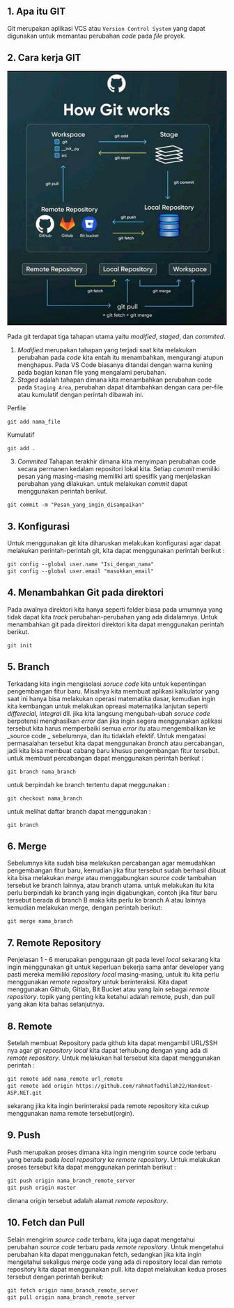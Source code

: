 ## 1. Apa itu GIT

Git merupakan aplikasi VCS atau `Version Control System` yang dapat digunakan untuk memantau perubahan _code_ pada _file_ proyek.

## 2. Cara kerja GIT
![Github](/Image/Github.jpeg)

Pada git terdapat tiga tahapan utama yaitu _modified_, _staged_, dan _commited_. 
1. _Modified_ merupakan tahapan yang terjadi saat kita melakukan perubahan pada _code_ kita entah itu menambahkan, mengurangi atupun menghapus. Pada VS Code biasanya ditandai dengan warna kuning pada bagian kanan file yang mengalami perubahan.
2. _Staged_ adalah tahapan dimana kita menambahkan perubahan code pada `Staging Area`, perubahan dapat ditambahkan dengan cara per-file atau kumulatif dengan perintah dibawah ini.  

Perfile
``` 
git add nama_file 
```
Kumulatif
```
git add .
```
3. _Commited_ Tahapan terakhir dimana kita menyimpan perubahan code secara permanen kedalam repositori lokal kita. Setiap _commit_ memiliki pesan yang masing-masing memiliki arti spesifik yang menjelaskan perubahan yang dilakukan. untuk melakukan _commit_ dapat menggunakan perintah berikut.  
```
git commit -m "Pesan_yang_ingin_disampaikan"
```

## 3. Konfigurasi

Untuk menggunakan git kita diharuskan melakukan konfigurasi agar dapat melakukan perintah-perintah git, kita dapat menggunakan perintah berikut :  
```
git config --global user.name "Isi_dengan_nama"
git config --global user.email "masukkan_email"
```

## 4. Menambahkan Git pada direktori

Pada awalnya direktori kita hanya seperti folder biasa pada umumnya yang tidak dapat kita _track_ perubahan-perubahan yang ada didalamnya. Untuk menambahkan git pada direktori direktori kita dapat menggunakan perintah berikut.  
```
git init
```

## 5. Branch
Terkadang kita ingin mengisolasi _soruce code_ kita untuk kepentingan pengembangan fitur baru. Misalnya kita membuat aplikasi kalkulator yang saat ini hanya bisa melakukan operasi matematika dasar, kemudian ingin kita kembangan untuk melakukan opreasi matematika lanjutan seperti _differecial, integral_ dll. jika kita langsung mengubah-ubah _soruce code_ berpotensi menghasilkan _error_ dan jika ingin segera menggunakan aplikasi tersebut kita harus memperbaiki semua _error_ itu atau mengembalikan ke _source code _ sebelumnya, dan itu tidaklah efektif. Untuk mengatasi permasalahan tersebut kita dapat menggunakan _branch_ atau percabangan, jadi kita bisa membuat cabang baru khusus pengembangan fitur tersebut. untuk membuat percabangan dapat menggunakan perintah berikut :
```
git branch nama_branch
```
untuk berpindah ke branch tertentu dapat meggunakan :
```
git checkout nama_branch
```
untuk melihat daftar branch dapat menggunakan :
```
git branch
```

## 6. Merge
Sebelumnya kita sudah bisa melakukan percabangan agar memudahkan pengembangan fitur baru, kemudian jika fitur tersebut sudah berhasil dibuat kita bisa melakukan _merge_ atau menggabungkan _source code_ tambahan tersebut ke branch lainnya, atau branch utama. untuk melakukan itu kita perlu berpindah ke branch yang ingin digabungkan, contoh jika fitur baru tersebut berada di branch B maka kita perlu ke branch A atau lainnya kemudian melakukan merge, dengan perintah berikut:
```
git merge nama_branch
```

## 7. Remote Repository

Penjelasan 1 - 6 merupakan penggunaan git pada level _local_ sekarang kita ingin menggunakan git untuk keperluan bekerja sama antar developer yang pasti mereka memiliki _repository local_ masing-masing, untuk itu kita perlu menggunakan _remote repository_ untuk berinteraksi. Kita dapat menggunakan Github, Gitlab, Bit Bucket atau yang lain sebagai _remote repository_. topik yang penting kita ketahui adalah remote, push, dan pull yang akan kita bahas selanjutnya.

## 8. Remote

Setelah membuat Repository pada github kita dapat mengambil URL/SSH nya agar git _repository local_ kita dapat terhubung dengan yang ada di _remote repository_. Untuk melakukan hal tersebut kita dapat menggunakan perintah :
```
git remote add nama_remote url_remote
git remote add origin https://github.com/rahmatfadhilah22/Handout-ASP.NET.git
```
sekarang jika kita ingin berinteraksi pada remote repository kita cukup menggunakan nama remote tersebut(orgin).

## 9. Push
Push merupakan proses dimana kita ingin mengirim source code terbaru yang berada pada _local repository_ ke _remote repository_. Untuk melakukan proses tersebut kita dapat menggunakan perintah berikut :
```
git push origin nama_branch_remote_server
git push origin master
```
dimana origin tersebut adalah alamat _remote repository_.

## 10. Fetch dan Pull
Selain mengirim _source code_ terbaru, kita juga dapat mengetahui perubahan _source code_ terbaru pada _remote repository_. Untuk mengetahui perubahan kita dapat menggunakan fetch, sedangkan jika kita ingin mengetahui sekaligus merge code yang ada di repository local dan remote repository kita dapat menggunakan pull. kita dapat melakukan kedua proses tersebut dengan perintah berikut:

```
git fetch origin nama_branch_remote_server
git pull origin nama_branch_remote_server
```
